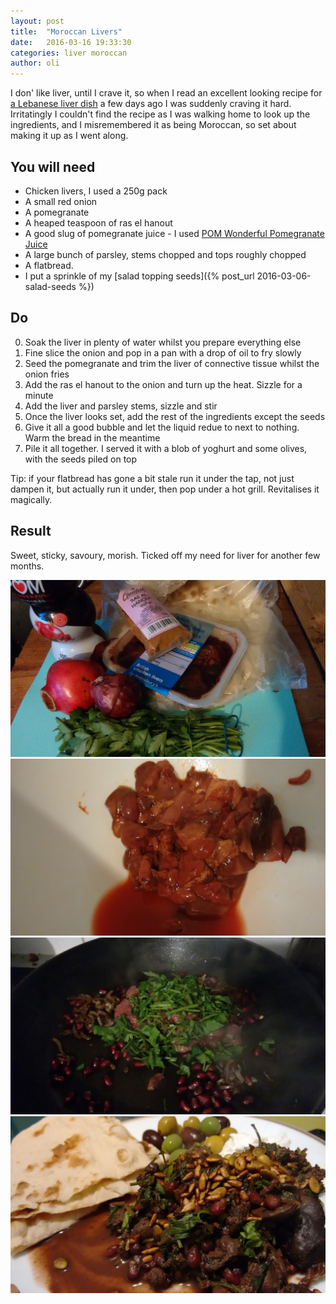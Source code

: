 ```yaml
---
layout: post
title:  "Moroccan Livers"
date:   2016-03-16 19:33:30
categories: liver moroccan
author: oli
---
```


I don' like liver, until I crave it, so when I read an excellent looking recipe for [a Lebanese liver dish](http://www.louchegastronomique.com/2016/chicken-livers-with-pomegranate-molasses-sawda-djej/) a few days ago I was suddenly craving it hard.  Irritatingly I couldn't find the recipe as I was walking home to look up the ingredients, and I misremembered it as being Moroccan, so set about making it up as I went along.

## You will need


* Chicken livers, I used a 250g pack
* A small red onion
* A pomegranate
* A heaped teaspoon of ras el hanout
* A good slug of pomegranate juice - I used  [POM Wonderful Pomegranate Juice](http://amzn.to/1UAaYsu )
* A large bunch of parsley, stems chopped and tops roughly chopped
* A flatbread.
* I put a sprinkle of my [salad topping seeds]({% post_url 2016-03-06-salad-seeds %})



## Do

0. Soak the liver in plenty of water whilst you prepare everything else
1. Fine slice the onion and pop in a pan with a drop of oil to fry slowly
2. Seed the pomegranate and trim the liver of connective tissue whilst the onion fries
3. Add the ras el hanout to the onion and turn up the heat.  Sizzle for a minute
4. Add the liver and parsley stems, sizzle and stir
5. Once the liver looks set, add the rest of the ingredients except the seeds
6. Give it all a good bubble and let the liquid redue to next to nothing.  Warm the bread in the meantime
7. Pile it all together.  I served it with a blob of yoghurt and some olives, with the seeds piled on top

Tip: if your flatbread has gone a bit stale run it under the tap, not just dampen it, but actually run it under, then pop under a hot grill.  Revitalises it magically.

## Result

Sweet, sticky, savoury, morish.  Ticked off my need for liver for another few months.


![Ingrediants](/images/moroccan-liver/moroccan-liver-1.jpg)
![Soaked liver](/images/moroccan-liver/moroccan-liver-2.jpg)
![Pre--sizzle](/images/moroccan-liver/moroccan-liver-3.jpg)
![GET IN MY FACE](/images/moroccan-liver/moroccan-liver-4.jpg)
